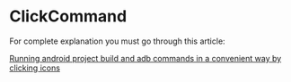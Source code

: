 # ClickCommand

For complete explanation you must go through this article:

[Running android project build and adb commands in a convenient way by clicking icons](https://medium.com/@gogooma100g/running-android-project-build-and-adb-commands-in-a-convenient-way-by-clicking-icons-188b86567d7c)
